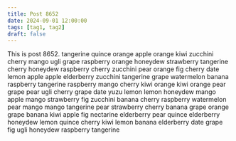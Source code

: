 ```yaml
---
title: Post 8652
date: 2024-09-01 12:00:00
tags: [tag1, tag2]
draft: false
---
```

This is post 8652.
tangerine
quince
orange
apple
orange
kiwi
zucchini
cherry
mango
ugli
grape
raspberry
orange
honeydew
strawberry
tangerine
cherry
honeydew
raspberry
cherry
zucchini
pear
orange
fig
cherry
date
lemon
apple
apple
elderberry
zucchini
tangerine
grape
watermelon
banana
raspberry
tangerine
raspberry
mango
cherry
kiwi
orange
kiwi
orange
pear
grape
pear
ugli
cherry
grape
date
yuzu
lemon
lemon
honeydew
mango
apple
mango
strawberry
fig
zucchini
banana
cherry
raspberry
watermelon
pear
mango
mango
tangerine
pear
strawberry
cherry
banana
grape
orange
grape
banana
kiwi
apple
fig
nectarine
elderberry
pear
quince
elderberry
honeydew
lemon
quince
cherry
kiwi
lemon
banana
elderberry
date
grape
fig
ugli
honeydew
raspberry
tangerine
